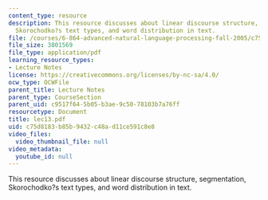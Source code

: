 ```yaml
---
content_type: resource
description: This resource discusses about linear discourse structure, segmentation,
  Skorochodko?s text types, and word distribution in text.
file: /courses/6-864-advanced-natural-language-processing-fall-2005/c75d8183b85b9432c48ad11ce591c8e8_lec13.pdf
file_size: 3801569
file_type: application/pdf
learning_resource_types:
- Lecture Notes
license: https://creativecommons.org/licenses/by-nc-sa/4.0/
ocw_type: OCWFile
parent_title: Lecture Notes
parent_type: CourseSection
parent_uid: c9517f64-5b05-b3ae-9c50-78103b7a76ff
resourcetype: Document
title: lec13.pdf
uid: c75d8183-b85b-9432-c48a-d11ce591c8e8
video_files:
  video_thumbnail_file: null
video_metadata:
  youtube_id: null
---
```

This resource discusses about linear discourse structure, segmentation, Skorochodko?s text types, and word distribution in text.